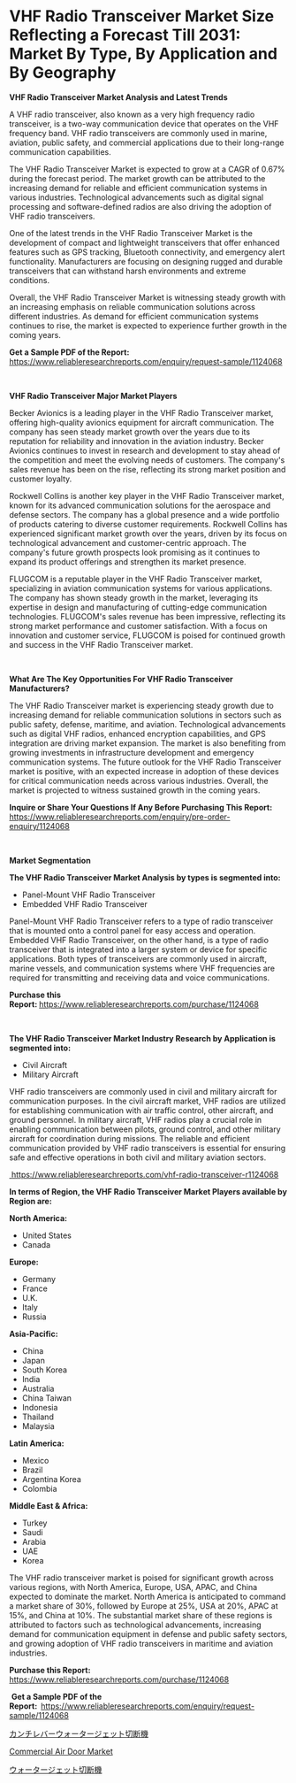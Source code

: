 <p><h1>VHF Radio Transceiver Market Size Reflecting a Forecast Till 2031: Market By Type, By Application and By Geography</h1></p><p><strong>VHF Radio Transceiver Market Analysis and Latest Trends</strong></p>
<p><p>A VHF radio transceiver, also known as a very high frequency radio transceiver, is a two-way communication device that operates on the VHF frequency band. VHF radio transceivers are commonly used in marine, aviation, public safety, and commercial applications due to their long-range communication capabilities.</p><p>The VHF Radio Transceiver Market is expected to grow at a CAGR of 0.67% during the forecast period. The market growth can be attributed to the increasing demand for reliable and efficient communication systems in various industries. Technological advancements such as digital signal processing and software-defined radios are also driving the adoption of VHF radio transceivers.</p><p>One of the latest trends in the VHF Radio Transceiver Market is the development of compact and lightweight transceivers that offer enhanced features such as GPS tracking, Bluetooth connectivity, and emergency alert functionality. Manufacturers are focusing on designing rugged and durable transceivers that can withstand harsh environments and extreme conditions.</p><p>Overall, the VHF Radio Transceiver Market is witnessing steady growth with an increasing emphasis on reliable communication solutions across different industries. As demand for efficient communication systems continues to rise, the market is expected to experience further growth in the coming years.</p></p>
<p><strong>Get a Sample PDF of the Report:&nbsp;</strong> <a href="https://www.reliableresearchreports.com/enquiry/request-sample/1124068">https://www.reliableresearchreports.com/enquiry/request-sample/1124068</a></p>
<p>&nbsp;</p>
<p><strong>VHF Radio Transceiver Major Market Players</strong></p>
<p><p>Becker Avionics is a leading player in the VHF Radio Transceiver market, offering high-quality avionics equipment for aircraft communication. The company has seen steady market growth over the years due to its reputation for reliability and innovation in the aviation industry. Becker Avionics continues to invest in research and development to stay ahead of the competition and meet the evolving needs of customers. The company's sales revenue has been on the rise, reflecting its strong market position and customer loyalty.</p><p>Rockwell Collins is another key player in the VHF Radio Transceiver market, known for its advanced communication solutions for the aerospace and defense sectors. The company has a global presence and a wide portfolio of products catering to diverse customer requirements. Rockwell Collins has experienced significant market growth over the years, driven by its focus on technological advancement and customer-centric approach. The company's future growth prospects look promising as it continues to expand its product offerings and strengthen its market presence.</p><p>FLUGCOM is a reputable player in the VHF Radio Transceiver market, specializing in aviation communication systems for various applications. The company has shown steady growth in the market, leveraging its expertise in design and manufacturing of cutting-edge communication technologies. FLUGCOM's sales revenue has been impressive, reflecting its strong market performance and customer satisfaction. With a focus on innovation and customer service, FLUGCOM is poised for continued growth and success in the VHF Radio Transceiver market.</p></p>
<p>&nbsp;</p>
<p><strong>What Are The Key Opportunities For VHF Radio Transceiver Manufacturers?</strong></p>
<p><p>The VHF Radio Transceiver market is experiencing steady growth due to increasing demand for reliable communication solutions in sectors such as public safety, defense, maritime, and aviation. Technological advancements such as digital VHF radios, enhanced encryption capabilities, and GPS integration are driving market expansion. The market is also benefiting from growing investments in infrastructure development and emergency communication systems. The future outlook for the VHF Radio Transceiver market is positive, with an expected increase in adoption of these devices for critical communication needs across various industries. Overall, the market is projected to witness sustained growth in the coming years.</p></p>
<p><strong>Inquire or Share Your Questions If Any Before Purchasing This Report:</strong> <a href="https://www.reliableresearchreports.com/enquiry/pre-order-enquiry/1124068">https://www.reliableresearchreports.com/enquiry/pre-order-enquiry/1124068</a></p>
<p>&nbsp;</p>
<p><strong>Market Segmentation</strong></p>
<p><strong>The VHF Radio Transceiver Market Analysis by types is segmented into:</strong></p>
<p><ul><li>Panel-Mount VHF Radio Transceiver</li><li>Embedded VHF Radio Transceiver</li></ul></p>
<p><p>Panel-Mount VHF Radio Transceiver refers to a type of radio transceiver that is mounted onto a control panel for easy access and operation. Embedded VHF Radio Transceiver, on the other hand, is a type of radio transceiver that is integrated into a larger system or device for specific applications. Both types of transceivers are commonly used in aircraft, marine vessels, and communication systems where VHF frequencies are required for transmitting and receiving data and voice communications.</p></p>
<p><strong>Purchase this Report:&nbsp;</strong><a href="https://www.reliableresearchreports.com/purchase/1124068">https://www.reliableresearchreports.com/purchase/1124068</a></p>
<p>&nbsp;</p>
<p><strong>The VHF Radio Transceiver Market Industry Research by Application is segmented into:</strong></p>
<p><ul><li>Civil Aircraft</li><li>Military Aircraft</li></ul></p>
<p><p>VHF radio transceivers are commonly used in civil and military aircraft for communication purposes. In the civil aircraft market, VHF radios are utilized for establishing communication with air traffic control, other aircraft, and ground personnel. In military aircraft, VHF radios play a crucial role in enabling communication between pilots, ground control, and other military aircraft for coordination during missions. The reliable and efficient communication provided by VHF radio transceivers is essential for ensuring safe and effective operations in both civil and military aviation sectors.</p></p>
<p><a href="https://www.reliableresearchreports.com/vhf-radio-transceiver-r1124068">&nbsp;https://www.reliableresearchreports.com/vhf-radio-transceiver-r1124068</a></p>
<p><strong>In terms of Region, the VHF Radio Transceiver Market Players available by Region are:</strong></p>
<p>
    <p> <strong> North America: </strong>
        <ul>
            <li>United States</li>
            <li>Canada</li>
        </ul>
        </p> 
    <p> <strong> Europe: </strong>
        <ul>
            <li>Germany</li>
            <li>France</li>
            <li>U.K.</li>
            <li>Italy</li>
            <li>Russia</li>
        </ul>
        </p> 
    <p> <strong> Asia-Pacific: </strong>
        <ul>
            <li>China</li>
            <li>Japan</li>
            <li>South Korea</li>
            <li>India</li>
            <li>Australia</li>
            <li>China Taiwan</li>
            <li>Indonesia</li>
            <li>Thailand</li>
            <li>Malaysia</li>
        </ul>
        </p> 
    <p> <strong> Latin America: </strong>
        <ul>
            <li>Mexico</li>
            <li>Brazil</li>
            <li>Argentina Korea</li>
            <li>Colombia</li>
        </ul>
        </p> 
    <p> <strong> Middle East & Africa: </strong>
        <ul>
            <li>Turkey</li>
            <li>Saudi</li>
            <li>Arabia</li>
            <li>UAE</li>
            <li>Korea</li>
        </ul>
    </p>
    </p>
<p><p>The VHF radio transceiver market is poised for significant growth across various regions, with North America, Europe, USA, APAC, and China expected to dominate the market. North America is anticipated to command a market share of 30%, followed by Europe at 25%, USA at 20%, APAC at 15%, and China at 10%. The substantial market share of these regions is attributed to factors such as technological advancements, increasing demand for communication equipment in defense and public safety sectors, and growing adoption of VHF radio transceivers in maritime and aviation industries.</p></p>
<p><strong>Purchase this Report: </strong><a href="https://www.reliableresearchreports.com/purchase/1124068">https://www.reliableresearchreports.com/purchase/1124068</a></p>
<p>&nbsp;<strong>Get a Sample PDF of the Report:&nbsp;&nbsp;</strong><a href="https://www.reliableresearchreports.com/enquiry/request-sample/1124068">https://www.reliableresearchreports.com/enquiry/request-sample/1124068</a></p>
<p><strong></strong></p>
<p><p><a href="https://github.com/moulafa/Market-Research-Report-List-2/blob/main/5758866152149.md">カンチレバーウォータージェット切断機</a></p><p><a href="https://view.publitas.com/reportprime-1/commercial-air-door-market-forecast-global-market-trends-and-analysis-from-2024-to-2031-covered-in-114-pages/">Commercial Air Door Market</a></p><p><a href="https://github.com/nxboeu02965442/Market-Research-Report-List-2/blob/main/7018417152148.md">ウォータージェット切断機</a></p></p>